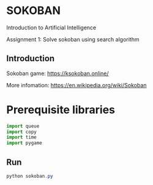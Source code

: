 # SOKOBAN 

Introduction to Artificial Intelligence 

Assignment 1: Solve sokoban using search algorithm

## Introduction

Sokoban game: https://ksokoban.online/

More infomation: https://en.wikipedia.org/wiki/Sokoban

# Prerequisite libraries
```python
import queue
import copy
import time
import pygame
```

## Run 

```powershell
python sokoban.py
```
